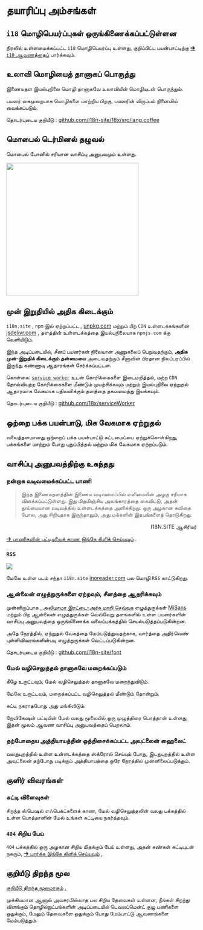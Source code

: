 # தயாரிப்பு அம்சங்கள்

## `i18` மொழிபெயர்ப்புகள் ஒருங்கிணைக்கப்பட்டுள்ளன

நிரலில் உள்ளமைக்கப்பட்ட `i18` மொழிபெயர்ப்பு உள்ளது, குறிப்பிட்ட பயன்பாட்டிற்கு [➔ `i18` ஆவணத்தைப்](/i18) பார்க்கவும்.

## உலாவி மொழியைத் தானாகப் பொருத்து

இணையதள இயல்புநிலை மொழி தானாகவே உலாவியின் மொழியுடன் பொருந்தும்.

பயனர் கைமுறையாக மொழிகளை மாற்றிய பிறகு, பயனரின் விருப்பம் நினைவில் வைக்கப்படும்.

தொடர்புடைய குறியீடு : [github.com/i18n-site/18x/src/lang.coffee](https://github.com/i18n-site/18x/blob/main/src/lang.coffee)

## மொபைல் டெர்மினல் தழுவல்

மொபைல் போனில் சரியான வாசிப்பு அனுபவமும் உள்ளது.

<img src="//p.3ti.site/1721379497.avif" width="350px">

## <a rel=id href="#ha" id="ha"></a> முன் இறுதியில் அதிக கிடைக்கும்

`i18n.site` , `npm` இல் ஏற்றப்பட்ட , [unpkg.com](//unpkg.com) மற்றும் பிற `CDN` உள்ளடக்கங்களின் [jsdelivr.com](//jsdelivr.com) , தளத்தின் உள்ளடக்கத்தை இயல்புநிலையாக `npmjs.com` க்கு வெளியிடும்.

இந்த அடிப்படையில், சீனப் பயனர்கள் நிலையான அணுகலைப் பெறுவதற்கும், **அதிக முன்-இறுதிக் கிடைக்கும் தன்மையை** அடைவதற்கும் சீனாவின் பிரதான நிலப்பரப்பில் இருந்து கண்ணாடி ஆதாரங்கள் சேர்க்கப்பட்டன.

கொள்கை: [`service worker`](https://developer.mozilla.org/docs/Web/API/Service_Worker_API) உடன் கோரிக்கைகளை இடைமறித்தல், மற்ற `CDN` தோல்வியுற்ற கோரிக்கைகளை மீண்டும் முயற்சிக்கவும் மற்றும் இயல்புநிலை ஏற்றுதல் ஆதாரமாக வேகமாக பதிலளிக்கும் தளத்தை தகவமைத்து இயக்கவும்.

தொடர்புடைய குறியீடு : [github.com/18x/serviceWorker](https://github.com/i18n-site/18x/tree/main/serviceWorker)

## ஒற்றை பக்க பயன்பாடு, மிக வேகமாக ஏற்றுதல்

வலைத்தளமானது ஒற்றைப் பக்க பயன்பாட்டு கட்டமைப்பை ஏற்றுக்கொள்கிறது, பக்கங்களை மாற்றும் போது புதுப்பித்தல் மற்றும் மிக வேகமாக ஏற்றப்படும்.

## வாசிப்பு அனுபவத்திற்கு உகந்தது

### நன்றாக வடிவமைக்கப்பட்ட பாணி

> இந்த இணையதளத்தின் இணைய வடிவமைப்பில் எளிமையின் அழகு சரியாக விளக்கப்பட்டுள்ளது.
> இது மிதமிஞ்சிய அலங்காரத்தை கைவிட்டு, அதன் தூய்மையான வடிவத்தில் உள்ளடக்கத்தை அளிக்கிறது.
> ஒரு அழகான கவிதை போல, அது சிறியதாக இருந்தாலும், அது மக்களின் இதயங்களைத் தொடுகிறது.

<p style="text-align:right">I18N.SITE ஆசிரியர்</p>

[➔ பாணிகளின் பட்டியலைக் காண இங்கே கிளிக் செய்யவும்](/i18n.site/md/styl) .

### `RSS`

![](//p.3ti.site/1725541085.avif)

மேலே உள்ள படம் சந்தா `i18n.site` [inoreader.com](//inoreader.com) பல மொழி `RSS` காட்டுகிறது.

### ஆன்லைன் எழுத்துருக்களை ஏற்றவும், சீனத்தை ஆதரிக்கவும்

முன்னிருப்பாக [, அலிமாமா இரட்டை-அச்சு மாறி செவ்வக](https://www.iconfont.cn/fonts/detail?cnid=pOvFIr086ADR) எழுத்துருக்கள் [MiSans](https://hyperos.mi.com/font/zh/download/) மற்றும் பிற ஆன்லைன் எழுத்துருக்கள் வெவ்வேறு தளங்களில் உள்ள பயனர்களின் வாசிப்பு அனுபவத்தை ஒருங்கிணைக்க வலைப்பக்கத்தில் செயல்படுத்தப்படுகின்றன.

அதே நேரத்தில், ஏற்றுதல் வேகத்தை மேம்படுத்துவதற்காக, வார்த்தை அதிர்வெண் புள்ளிவிவரங்களின்படி எழுத்துருக்கள் வெட்டப்படுகின்றன.

தொடர்புடைய குறியீடு : [github.com/i18n-site/font](https://github.com/i18n-site/font)

### மேல் வழிசெலுத்தல் தானாகவே மறைக்கப்படும்

கீழே உருட்டவும், மேல் வழிசெலுத்தல் தானாகவே மறைந்துவிடும்.

மேலே உருட்டவும், மறைக்கப்பட்ட வழிசெலுத்தல் மீண்டும் தோன்றும்.

சுட்டி நகராதபோது அது மங்கிவிடும்.

நேவிகேஷன் பட்டியின் மேல் வலது மூலையில் ஒரு முழுத்திரை பொத்தான் உள்ளது, இதன் மூலம் ஆவண வாசிப்பு அனுபவத்தைப் பெறலாம்.

### தற்போதைய அத்தியாயத்தின் ஒத்திசைக்கப்பட்ட அவுட்லைன் ஹைலைட்

வலதுபுறத்தில் உள்ள உள்ளடக்கத்தை ஸ்க்ரோல் செய்யும் போது, இடதுபுறத்தில் உள்ள அவுட்லைன் தற்போது படிக்கும் அத்தியாயத்தை ஒரே நேரத்தில் முன்னிலைப்படுத்தும்.

## குளிர் விவரங்கள்

### சுட்டி விளைவுகள்

சிறந்த ஸ்பெஷல் எஃபெக்ட்களைக் காண, மேல் வழிசெலுத்தலின் வலது பக்கத்தில் உள்ள பொத்தானின் மேல் உங்கள் சுட்டியை நகர்த்தவும்.

### `404` சிறிய பேய்

`404` பக்கத்தில் ஒரு அழகான சிறிய மிதக்கும் பேய் உள்ளது, அதன் கண்கள் சுட்டியுடன் நகரும், [➔ பார்க்க இங்கே கிளிக் செய்யவும்](/404) ,

## குறியீடு திறந்த மூல

[குறியீடு திறந்த மூலமாகும்](/i18n.site/c/src) [.](//groups.google.com/u/2/g/i18n-site)

முக்கியமான ஆனால் அவசரமில்லாத பல சிறிய தேவைகள் உள்ளன, நீங்கள் சிறந்து விளங்கும் தொழில்நுட்பங்களின் அடிப்படையில் டெவலப்மென்ட் குழு பணிகளை ஒதுக்கும், மேலும் தேவைகளை ஒதுக்கும் போது மேம்பாட்டு ஆவணங்களை மேம்படுத்தும்.